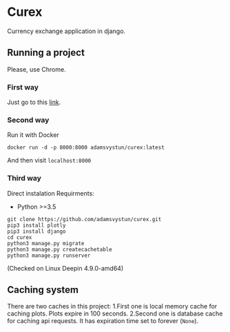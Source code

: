 # Curex

Currency exchange application in django.

## Running a project

Please, use Chrome.

### First way

Just go to this [link](http://curex.svit.net).

### Second way

Run it with Docker

```
docker run -d -p 8000:8000 adamsvystun/curex:latest
```
And then visit `localhost:8000`

### Third way

Direct instalation
Requirments:
* Python >=3.5

```
git clone https://github.com/adamsvystun/curex.git
pip3 install plotly
pip3 install django
cd curex
python3 manage.py migrate
python3 manage.py createcachetable
python3 manage.py runserver
```

(Checked on Linux Deepin 4.9.0-amd64)

## Caching system

There are two caches in this project:
1.First one is local memory cache for caching plots. Plots expire in 100 seconds.
2.Second one is database cache for caching api requests. It has expiration time set to forever (`None`).
